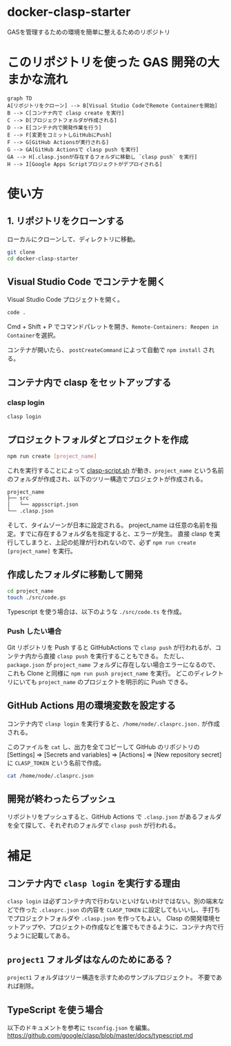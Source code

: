 # docker-clasp-starter

GASを管理するための環境を簡単に整えるためのリポジトリ

# このリポジトリを使った GAS 開発の大まかな流れ

```mermaid
graph TD
A[リポジトリをクローン] --> B[Visual Studio CodeでRemote Containerを開始]
B --> C[コンテナ内で clasp create を実行]
C --> D[プロジェクトフォルダが作成される]
D --> E[コンテナ内で開発作業を行う]
E --> F[変更をコミットしGitHubにPush]
F --> G[GitHub Actionsが実行される]
G --> GA[GitHub Actionsで clasp push を実行]
GA --> H[.clasp.jsonが存在するフォルダに移動し `clasp push` を実行]
H --> I[Google Apps Scriptプロジェクトがデプロイされる]
```

# 使い方

## 1. リポジトリをクローンする

ローカルにクローンして、ディレクトリに移動。

```bash
git clone
cd docker-clasp-starter
```

## Visual Studio Code でコンテナを開く

Visual Studio Code プロジェクトを開く。

```bash
code .
```

Cmd + Shift + P でコマンドパレットを開き、`Remote-Containers: Reopen in Container`を選択。

コンテナが開いたら、 `postCreateCommand` によって自動で `npm install` される。

## コンテナ内で clasp をセットアップする

### clasp login

```bash
clasp login
```

## プロジェクトフォルダとプロジェクトを作成

```bash
npm run create [project_name]
```

これを実行することによって [clasp-script.sh](https://github.com/Studist/docker-clasp-starter/blob/main/clasp-script.sh) が動き、`project_name` という名前のフォルダが作成され、以下のツリー構造でプロジェクトが作成される。

```bash
project_name
├── src
│   └── appsscript.json
└── .clasp.json
```

そして、タイムゾーンが日本に設定される。
project_name は任意の名前を指定。すでに存在するフォルダ名を指定すると、エラーが発生。
直接 clasp を実行してしまうと、上記の処理が行われないので、必ず `npm run create [project_name]` を実行。

## 作成したフォルダに移動して開発

```bash
cd project_name
touch ./src/code.gs
```

Typescript を使う場合は、以下のような `./src/code.ts` を作成。

### Push したい場合

Git リポジトリを Push すると GitHubActions で `clasp push` が行われるが、コンテナ内から直接 `clasp push` を実行することもできる。
ただし、 `package.json` が `project_name` フォルダに存在しない場合エラーになるので、これも Clone と同様に `npm run push project_name` を実行。
どこのディレクトリにいても `project_name` のプロジェクトを明示的に Push できる。

## GitHub Actions 用の環境変数を設定する

コンテナ内で `clasp login` を実行すると、`/home/node/.clasprc.json.` が作成される。

このファイルを `cat` し、出力を全てコピーして GitHub のリポジトリの [Settings] => [Secrets and variables] => [Actions] => [New repository secret] に `CLASP_TOKEN` という名前で作成。

```bash
cat /home/node/.clasprc.json
```

## 開発が終わったらプッシュ

リポジトリをプッシュすると、GitHub Actions で `.clasp.json` があるフォルダを全て探して、それぞれのフォルダで `clasp push` が行われる。

# 補足

## コンテナ内で `clasp login` を実行する理由

`clasp login` は必ずコンテナ内で行わないといけないわけではない。別の端末などで作った `.clasprc.json` の内容を `CLASP_TOKEN` に設定してもいいし、手打ちでプロジェクトフォルダや `.clasp.json` を作ってもよい。
Clasp の開発環境セットアップや、プロジェクトの作成などを誰でもできるように、コンテナ内で行うように記載してある。

## `project1` フォルダはなんのためにある？

`project1` フォルダはツリー構造を示すためのサンプルプロジェクト。
不要であれば削除。

## TypeScript を使う場合

以下のドキュメントを参考に `tsconfig.json` を編集。
https://github.com/google/clasp/blob/master/docs/typescript.md
